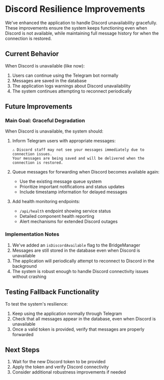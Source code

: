 # Discord Resilience Improvements

We've enhanced the application to handle Discord unavailability gracefully. These improvements ensure the system keeps functioning even when Discord is not available, while maintaining full message history for when the connection is restored.

## Current Behavior

When Discord is unavailable (like now):

1. Users can continue using the Telegram bot normally
2. Messages are saved in the database
3. The application logs warnings about Discord unavailability
4. The system continues attempting to reconnect periodically

## Future Improvements

### Main Goal: Graceful Degradation

When Discord is unavailable, the system should:

1. Inform Telegram users with appropriate messages:
   ```
   ⚠️ Discord staff may not see your messages immediately due to connection issues. 
   Your messages are being saved and will be delivered when the connection is restored.
   ```

2. Queue messages for forwarding when Discord becomes available again:
   - Use the existing message queue system
   - Prioritize important notifications and status updates
   - Include timestamp information for delayed messages

3. Add health monitoring endpoints:
   - `/api/health` endpoint showing service status
   - Detailed component health reporting
   - Alert mechanisms for extended Discord outages

### Implementation Notes

1. We've added an `isDiscordAvailable` flag to the BridgeManager
2. Messages are still stored in the database even when Discord is unavailable
3. The application will periodically attempt to reconnect to Discord in the background
4. The system is robust enough to handle Discord connectivity issues without crashing

## Testing Fallback Functionality 

To test the system's resilience:

1. Keep using the application normally through Telegram
2. Check that all messages appear in the database, even when Discord is unavailable
3. Once a valid token is provided, verify that messages are properly forwarded

## Next Steps

1. Wait for the new Discord token to be provided
2. Apply the token and verify Discord connectivity
3. Consider additional robustness improvements if needed